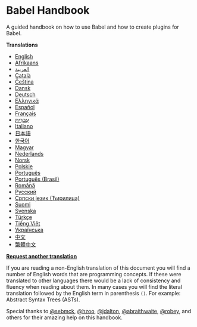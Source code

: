# Babel Handbook

A guided handbook on how to use Babel and how to create plugins for Babel.

**Translations**

- [English](translations/en/README.md)
- [Afrikaans](translations/af/README.md)
- [العربية](translations/ar/README.md)
- [Català](translations/ca/README.md)
- [Čeština](translations/cs/README.md)
- [Dansk](translations/da/README.md)
- [Deutsch](translations/de/README.md)
- [Ελληνικά](translations/el/README.md)
- [Español](translations/es-ES/README.md)
- [Français](translations/fr/README.md)
- [עִברִית](translations/he/README.md)
- [Italiano](translations/it/README.md)
- [日本語](translations/ja/README.md)
- [한국어](translations/ko/README.md)
- [Magyar](translations/hu/README.md)
- [Nederlands](translations/nl/README.md)
- [Norsk](translations/no/README.md)
- [Polskie](translations/pl/README.md)
- [Português](translations/pt-PT/README.md)
- [Português (Brasil)](translations/pt-BR/README.md)
- [Română](translations/ro/README.md)
- [Русский](translations/ru/README.md)
- [Српски језик (Ћирилица)](translations/sr/README.md)
- [Suomi](translations/fi/README.md)
- [Svenska](translations/sv-SE/README.md)
- [Türkçe](translations/tr/README.md)
- [Tiếng Việt](translations/vi/README.md)
- [Українська](translations/uk/README.md)
- [中文](translations/zh-Hans/README.md)
- [繁體中文](translations/zh-Hant/README.md)

**[Request another translation](https://github.com/thejameskyle/babel-plugin-handbook/issues/new?title=Translation%20Request:%20[Please%20enter%20language%20here]&body=I%20am%20able%20to%20translate%20this%20language%20[yes/no])**

If you are reading a non-English translation of this document you will find a
number of English words that are programming concepts. If these were translated
to other languages there would be a lack of consistency and fluency when reading
about them. In many cases you will find the literal translation followed by the
English term in parenthesis `()`. For example: Abstract Syntax Trees (ASTs).

Special thanks to [@sebmck](https://github.com/sebmck/),
[@hzoo](https://github.com/hzoo),
[@jdalton](https://github.com/jdalton),
[@abraithwaite](https://github.com/abraithwaite),
[@robey](https://github.com/robey), and others for their
amazing help on this handbook.

